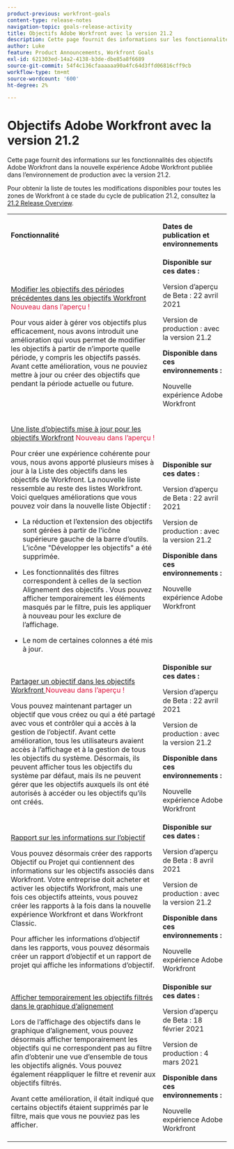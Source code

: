 ```yaml
---
product-previous: workfront-goals
content-type: release-notes
navigation-topic: goals-release-activity
title: Objectifs Adobe Workfront avec la version 21.2
description: Cette page fournit des informations sur les fonctionnalités des objectifs Adobe Workfront dans la nouvelle expérience Adobe Workfront publiée dans l’environnement de production avec la version 21.2.
author: Luke
feature: Product Announcements, Workfront Goals
exl-id: 621303ed-14a2-4138-b3de-dbe85a8f6689
source-git-commit: 54f4c136cfaaaaaa90a4fc64d3ffd06816cff9cb
workflow-type: tm+mt
source-wordcount: '600'
ht-degree: 2%

---
```


# Objectifs Adobe Workfront avec la version 21.2

Cette page fournit des informations sur les fonctionnalités des objectifs Adobe Workfront dans la nouvelle expérience Adobe Workfront publiée dans l’environnement de production avec la version 21.2.

Pour obtenir la liste de toutes les modifications disponibles pour toutes les zones de Workfront à ce stade du cycle de publication 21.2, consultez la [21.2 Release Overview](../../../../product-announcements/product-releases/21.2-release-activity/21-2-release-overview.md).

<table style="table-layout:auto"> 
 <col> 
 <col> 
 <tbody> 
  <tr> 
   <td> <p><strong>Fonctionnalité</strong> </p> </td> 
   <td> <p><strong>Dates de publication et environnements</strong> </p> </td> 
  </tr> 
  <tr data-mc-conditions=""> 
   <td> <p><a href="../../../../product-announcements/product-releases/goals-release-activity/goals-21.2-release/goals-apr-19.md#top" class="MCXref xref" xrefformat="{para}">Modifier les objectifs des périodes précédentes dans les objectifs Workfront</a> <span class="uitext" style="color: #dc143c;">Nouveau dans l’aperçu !</span></p> <p>Pour vous aider à gérer vos objectifs plus efficacement, nous avons introduit une amélioration qui vous permet de modifier les objectifs à partir de n’importe quelle période, y compris les objectifs passés. Avant cette amélioration, vous ne pouviez mettre à jour ou créer des objectifs que pendant la période actuelle ou future.</p> </td> 
   <td><strong>Disponible sur ces dates :</strong> <p>Version d’aperçu de Beta : 22 avril 2021</p> <p>Version de production : avec la version 21.2</p> <p><strong>Disponible dans ces environnements :</strong> </p> <p>Nouvelle expérience Adobe Workfront </p> </td> 
  </tr> 
  <tr data-mc-conditions=""> 
   <td> <p><a href="../../../../product-announcements/product-releases/goals-release-activity/goals-21.2-release/goals-apr-19.md#an" class="MCXref xref" xrefformat="{para}">Une liste d’objectifs mise à jour pour les objectifs Workfront</a> <span class="uitext" style="color: #dc143c;">Nouveau dans l’aperçu !</span></p> <p>Pour créer une expérience cohérente pour vous, nous avons apporté plusieurs mises à jour à la Liste des objectifs dans les objectifs de Workfront. La nouvelle liste ressemble au reste des listes Workfront. Voici quelques améliorations que vous pouvez voir dans la nouvelle liste Objectif :</p> 
    <ul> 
     <li> <p>La réduction et l’extension des objectifs sont gérées à partir de l’icône supérieure gauche de la barre d’outils. L’icône "Développer les objectifs" a été supprimée.</p> </li> 
     <li> <p>Les fonctionnalités des filtres correspondent à celles de la section Alignement des objectifs . Vous pouvez afficher temporairement les éléments masqués par le filtre, puis les appliquer à nouveau pour les exclure de l’affichage.</p> </li> 
     <li> <p>Le nom de certaines colonnes a été mis à jour.</p> </li> 
    </ul> </td> 
   <td><strong>Disponible sur ces dates :</strong> <p>Version d’aperçu de Beta : 22 avril 2021</p> <p>Version de production : avec la version 21.2</p> <p><strong>Disponible dans ces environnements :</strong> </p> <p>Nouvelle expérience Adobe Workfront </p> </td> 
  </tr> 
  <tr data-mc-conditions=""> 
   <td> <p><a href="../../../../product-announcements/product-releases/goals-release-activity/goals-21.2-release/goals-apr-19.md#share" class="MCXref xref" xrefformat="{para}">Partager un objectif dans les objectifs Workfront </a> <span class="uitext" style="color: #dc143c;">Nouveau dans l’aperçu !</span></p> <p>Vous pouvez maintenant partager un objectif que vous créez ou qui a été partagé avec vous et contrôler qui a accès à la gestion de l’objectif. Avant cette amélioration, tous les utilisateurs avaient accès à l’affichage et à la gestion de tous les objectifs du système. Désormais, ils peuvent afficher tous les objectifs du système par défaut, mais ils ne peuvent gérer que les objectifs auxquels ils ont été autorisés à accéder ou les objectifs qu’ils ont créés.</p> </td> 
   <td><strong>Disponible sur ces dates :</strong> <p>Version d’aperçu de Beta : 22 avril 2021</p> <p>Version de production : avec la version 21.2</p> <p><strong>Disponible dans ces environnements :</strong> </p> <p>Nouvelle expérience Adobe Workfront </p> </td> 
  </tr> 
  <tr data-mc-conditions=""> 
   <td> <p><a href="../../../../product-announcements/product-releases/goals-release-activity/goals-21.2-release/goals-apr-5.md#top" class="MCXref xref" xrefformat="{para}">Rapport sur les informations sur l’objectif</a> </p> <p>Vous pouvez désormais créer des rapports Objectif ou Projet qui contiennent des informations sur les objectifs associés dans Workfront. Votre entreprise doit acheter et activer les objectifs Workfront, mais une fois ces objectifs atteints, vous pouvez créer les rapports à la fois dans la nouvelle expérience Workfront et dans Workfront Classic.</p> <p>Pour afficher les informations d’objectif dans les rapports, vous pouvez désormais créer un rapport d’objectif et un rapport de projet qui affiche les informations d’objectif.</p> </td> 
   <td><strong>Disponible sur ces dates :</strong> <p>Version d’aperçu de Beta : 8 avril 2021</p> <p>Version de production : avec la version 21.2</p> <p><strong>Disponible dans ces environnements :</strong> </p> <p>Nouvelle expérience Adobe Workfront </p> </td> 
  </tr> 
  <tr data-mc-conditions=""> 
   <td> <p><a href="../../../../product-announcements/product-releases/goals-release-activity/goals-21.2-release/goals-feb-15.md#top" class="MCXref xref" xrefformat="{para}"> Afficher temporairement les objectifs filtrés dans le graphique d’alignement </a> </p> <p>Lors de l’affichage des objectifs dans le graphique d’alignement, vous pouvez désormais afficher temporairement les objectifs qui ne correspondent pas au filtre afin d’obtenir une vue d’ensemble de tous les objectifs alignés. Vous pouvez également réappliquer le filtre et revenir aux objectifs filtrés.</p> <p>Avant cette amélioration, il était indiqué que certains objectifs étaient supprimés par le filtre, mais que vous ne pouviez pas les afficher.</p> </td> 
   <td><strong>Disponible sur ces dates :</strong> <p>Version d’aperçu de Beta : 18 février 2021</p> <p>Version de production : 4 mars 2021</p> <p><strong>Disponible dans ces environnements :</strong> </p> <p>Nouvelle expérience Adobe Workfront </p> </td> 
  </tr> 
 </tbody> 
</table>
